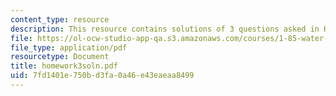 ```yaml
---
content_type: resource
description: This resource contains solutions of 3 questions asked in Homework 3.
file: https://ol-ocw-studio-app-qa.s3.amazonaws.com/courses/1-85-water-and-wastewater-treatment-engineering-spring-2006/7fd1401e750bd3fa0a46e43eaeaa8499_homework3soln.pdf
file_type: application/pdf
resourcetype: Document
title: homework3soln.pdf
uid: 7fd1401e-750b-d3fa-0a46-e43eaeaa8499
---
```

